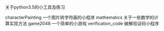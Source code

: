 关于python3.5的小工具及练习

characterPainting  一个图片转字符画的小程序
mathematics  关于一些数学的计算实现方法
game2048  一个简单的小游戏
verification_code 破解验证码小程序

